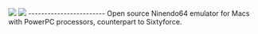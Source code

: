 <img src=https://home.macintosh.garden/~retroreviewyt/Mupen64-ppc/Mupen64-PPC.PNG>
<img src=https://home.macintosh.garden/~retroreviewyt/Mupen64-ppc/Header.PNG>
------------------------
Open source Ninendo64 emulator for Macs with PowerPC processors, counterpart to Sixtyforce.

